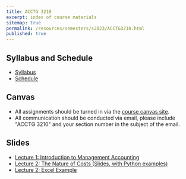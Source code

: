 ```yaml
---
title: ACCTG 3210
excerpt: index of course materials
sitemap: true
permalink: /resources/semesters/s2023/ACCTG3210.html
published: true
---
```


## Syllabus and Schedule
- [Syllabus](/resources/semesters/s2023/ACCTG3210Syl.html)
- [Schedule](https://arthurhowardmorris.github.io/resources/semesters/s2023/ACCTG3210Syl.html#course-schedule-and-outline)

## Canvas
- All assignments should be turned in via the [course canvas
  site](https://canvas.ust.hk/courses/49422).
- All communication should be conducted via email, please include "ACCTG 3210"
  and your section number in the subject of the email.

## Slides
- [Lecture 1: Introduction to Management Accounting](https://arthurhowardmorris.github.io/assets/slides/acct3210/S1/Lecture1SlidesIntroductiontoMA.slides.html)
- [Lecture 2: The Nature of Costs (Slides, with Python examples)](https://arthurhowardmorris.github.io/assets/slides/acct3210/S2/Session2Slides.slides.html)
- [Lecture 2: Excel Example](https://arthurhowardmorris.github.io/assets/slides/acct3210/S2/Problem1.xlsx)

<!-- https://arthurhowardmorris.github.io/assets/slides/acct3210/S1/Lecture1SlidesIntroductiontoMA.slides.html -->
<!-- https://arthurhowardmorris.github.io/assets/slides/HKJF_slides/MMSW_hkjfc.slides.html -->
<!-- https://arthurhowardmorris.github.io/resources/semesters/s2023/S1/Lecture1SlidesIntroductiontoMA.slides.html -->
